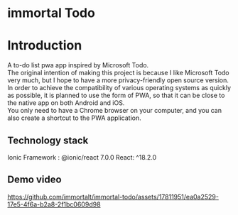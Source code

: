 # immortal Todo
# Introduction
A to-do list pwa app inspired by Microsoft Todo.  
The original intention of making this project is because I like Microsoft Todo very much, but I hope to have a more privacy-friendly open source version.   
In order to achieve the compatibility of various operating systems as quickly as possible, it is planned to use the form of PWA, so that it can be close to the native app on both Android and iOS.  
You only need to have a Chrome browser on your computer, and you can also create a shortcut to the PWA application. 
## Technology stack
Ionic Framework : @ionic/react 7.0.0
React: ^18.2.0
## Demo video
https://github.com/immortalt/immortal-todo/assets/17811951/ea0a2529-17e5-4f6a-b2a8-2f1bc0609d98

